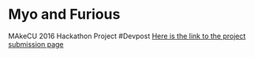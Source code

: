 # Myo and Furious
MAkeCU 2016 Hackathon Project
#Devpost
[Here is the link to the project submission page](http://devpost.com/software/maya-and-furious)
